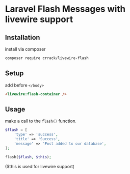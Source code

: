 # Laravel Flash Messages with livewire support
## Installation

install via composer

```bash
composer require crrack/livewire-flash
```

## Setup

add before `</body>`

```html
<livewire:flash-container />
```

## Usage

make a call to the `flash()` function.

```php
$flash = [
    'type' => 'success',
    'title' => 'Success',
    'message' => 'Post added to our database',
];

flash($flash, $this);
```
($this is used for livewire support)
